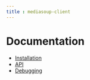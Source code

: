 ```yaml
---
title : mediasoup-client
---
```



# Documentation

<div markdown="1">

* [Installation](/documentation/mediasoup-client/installation/)
* [API](/documentation/mediasoup-client/api/)
* [Debugging](/documentation/mediasoup-client/debugging/)

</div>
